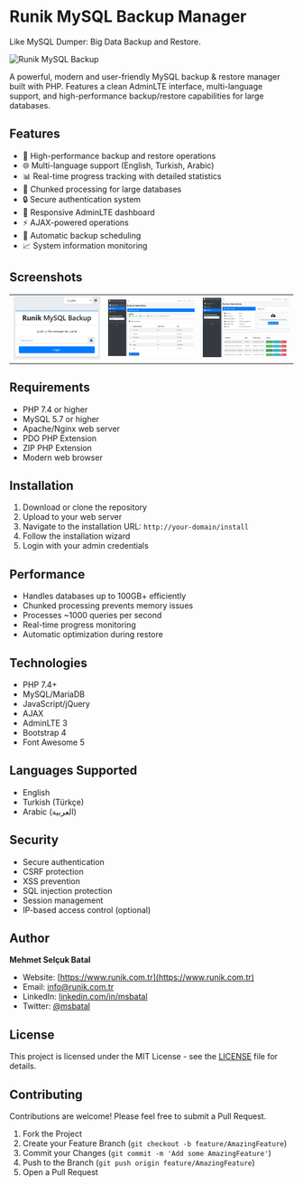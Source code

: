 # Runik MySQL Backup Manager
Like MySQL Dumper: Big Data Backup and Restore.

![Runik MySQL Backup](screenshots/dashboard.png)

A powerful, modern and user-friendly MySQL backup & restore manager built with PHP. Features a clean AdminLTE interface, multi-language support, and high-performance backup/restore capabilities for large databases.

## Features

- 🚀 High-performance backup and restore operations
- 🌐 Multi-language support (English, Turkish, Arabic)
- 📊 Real-time progress tracking with detailed statistics
- 💾 Chunked processing for large databases
- 🔒 Secure authentication system
- 📱 Responsive AdminLTE dashboard
- ⚡ AJAX-powered operations
- 🔄 Automatic backup scheduling
- 📈 System information monitoring

## Screenshots

<table>
  <tr>
    <td><img src="screenshots/login.png" alt="Login Screen" width="300"/></td>
    <td><img src="screenshots/backup.png" alt="Backup Process" width="300"/></td>
    <td><img src="screenshots/restore.png" alt="Restore Process" width="300"/></td>
  </tr>
</table>

## Requirements

- PHP 7.4 or higher
- MySQL 5.7 or higher
- Apache/Nginx web server
- PDO PHP Extension
- ZIP PHP Extension
- Modern web browser

## Installation

1. Download or clone the repository
2. Upload to your web server
3. Navigate to the installation URL: `http://your-domain/install`
4. Follow the installation wizard
5. Login with your admin credentials

## Performance

- Handles databases up to 100GB+ efficiently
- Chunked processing prevents memory issues
- Processes ~1000 queries per second
- Real-time progress monitoring
- Automatic optimization during restore

## Technologies

- PHP 7.4+
- MySQL/MariaDB
- JavaScript/jQuery
- AJAX
- AdminLTE 3
- Bootstrap 4
- Font Awesome 5

## Languages Supported

- English
- Turkish (Türkçe)
- Arabic (العربية)

## Security

- Secure authentication
- CSRF protection
- XSS prevention
- SQL injection protection
- Session management
- IP-based access control (optional)

## Author

**Mehmet Selçuk Batal**
- Website: [https://www.runik.com.tr](https://www.runik.com.tr)
- Email: [info@runik.com.tr](mailto:info@runik.com.tr)
- LinkedIn: [linkedin.com/in/msbatal](https://linkedin.com/in/msbatal)
- Twitter: [@msbatal](https://twitter.com/msbatal)

## License

This project is licensed under the MIT License - see the [LICENSE](LICENSE) file for details.

## Contributing

Contributions are welcome! Please feel free to submit a Pull Request.

1. Fork the Project
2. Create your Feature Branch (`git checkout -b feature/AmazingFeature`)
3. Commit your Changes (`git commit -m 'Add some AmazingFeature'`)
4. Push to the Branch (`git push origin feature/AmazingFeature`)
5. Open a Pull Request